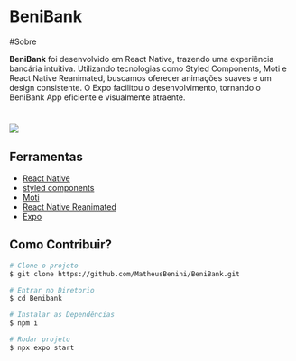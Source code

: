 <h1>BeniBank</h1>

#Sobre

**BeniBank**  foi desenvolvido em React Native, trazendo uma experiência bancária intuitiva.
Utilizando tecnologias como Styled Components, Moti e React Native Reanimated, buscamos oferecer animações suaves e um design consistente.
O Expo facilitou o desenvolvimento, tornando o BeniBank App eficiente e visualmente atraente.


<h1><img src="https://i.imgur.com/NUeVOym.gif" /></h1>



## Ferramentas

- [React Native](https://reactnative.dev/docs/getting-started)
- [styled components](https://styled-components.com/docs)
- [Moti](https://moti.fyi/)
- [React Native Reanimated](https://docs.expo.dev/versions/latest/sdk/reanimated/)
- [Expo](https://docs.expo.dev/)



## Como Contribuir?

```bash
# Clone o projeto
$ git clone https://github.com/MatheusBenini/BeniBank.git
````

```bash
# Entrar no Diretorio
$ cd Benibank
````

```bash
# Instalar as Dependências 
$ npm i 
````
```bash
# Rodar projeto
$ npx expo start 
````
